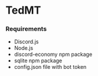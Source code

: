 # TedMT

### Requirements
* Discord.js
* Node.js
* discord-economy npm package
* sqlite npm package
* config.json file with bot token
